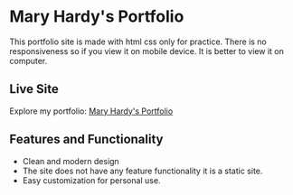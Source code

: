 # Mary Hardy's Portfolio

This portfolio site is made with html css only for practice. There is no responsiveness so if you view it on mobile device. It is better to view it on computer.

## Live Site

Explore my portfolio: [Mary Hardy's Portfolio](https://mspsohan.github.io/web-developer-portfolio)

## Features and Functionality

-  Clean and modern design
-  The site does not have any feature functionality it is a static site.
-  Easy customization for personal use.
